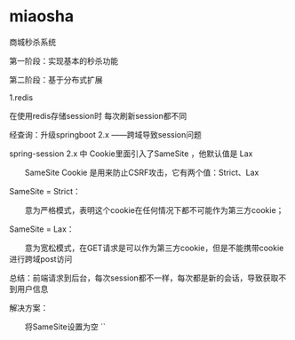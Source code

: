 # miaosha
商城秒杀系统

第一阶段：实现基本的秒杀功能

第二阶段：基于分布式扩展

1.redis

在使用redis存储session时 每次刷新session都不同

经查询：升级springboot 2.x  ——跨域导致session问题

spring-session 2.x 中 Cookie里面引入了SameSite ，他默认值是 Lax 

　　SameSite Cookie 是用来防止CSRF攻击，它有两个值：Strict、Lax

SameSite = Strict：


　　意为严格模式，表明这个cookie在任何情况下都不可能作为第三方cookie；

SameSite = Lax：


　　意为宽松模式，在GET请求是可以作为第三方cookie，但是不能携带cookie进行跨域post访问

总结：前端请求到后台，每次session都不一样，每次都是新的会话，导致获取不到用户信息

解决方案：

　　将SameSite设置为空
``
